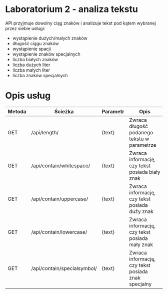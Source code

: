 # Laboratorium 2 - analiza tekstu

API przyjmuje dowolny ciąg znaków i analizuje tekst pod kątem wybranej przez siebie usługi:
  - wystąpienie dużych/małych znaków
  - długość ciągu znaków
  - wystąpienie spacji
  - wystąpienie znaków specjalnych
  - liczba białych znaków
  - liczba dużych liter
  - liczba małych liter
  - liczba znaków specjalnych

# Opis usług
| Metoda | Ścieżka                     | Parametr | Opis                                                |
|--------|-----------------------------|----------|-----------------------------------------------------|
| GET    | /api/length/                | {text}   | Zwraca długość podanego tekstu w parametrze         |
| GET    | /api/contain/whitespace/    | {text}   | Zwraca informację, czy tekst posiada biały znak     |
| GET    | /api/contain/uppercase/     | {text}   | Zwraca informację, czy tekst posiada duży znak      |
| GET    | /api/contain/lowercase/     | {text}   | Zwraca informację, czy tekst posiada mały znak      |
| GET    | /api/contain/specialsymbol/ | {text}   | Zwraca informację, czy tekst posiada znak specjalny |